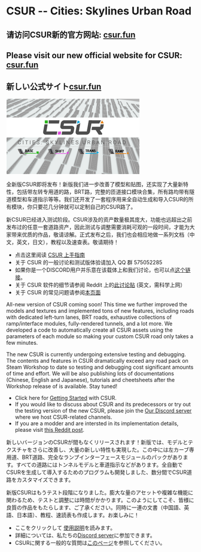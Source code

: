 # CSUR -- Cities: Skylines Urban Road

## 请访问CSUR新的官方网站: [csur.fun](https://csur.fun)
## Please visit our new official website for CSUR: [csur.fun](https://csur.fun)
## 新しい公式サイト[csur.fun](https://csur.fun)

![title](img/title.png)

全新版CSUR即将发布！新版我们进一步改善了模型和贴图，还实现了大量新特性，包括带左转专用道的路，BRT路，完整的匝道接口模块合集，所有路均带有隧道模型和车道指示等等。我们还开发了一套程序用来全自动生成和导入CSUR的所有模块，你只要花几分钟就可以定制自己的CSUR路了。

新CSUR已经进入测试阶段。CSUR涉及的资产数量极其庞大，功能也远超出之前发布过的任意一套道路资产，因此测试与调整需要消耗可观的一段时间，才能为大家带来优质的作品，敬请谅解。正式发布之后，我们也会相应地做一系列文档（中文，英文，日文），教程以及速查表。敬请期待！

* 点击这里阅读 [CSUR 上手指南](getting_started_cn.md)
* 关于 CSUR 的一般讨论和测试版体验请加入 QQ 群 575052285
* 如果你是一个DISCORD用户并乐意在该载体上和我们讨论，也可以点[这个链接](https://discord.gg/bdqu5z8)。
* 关于 CSUR 软件的细节请参阅 Reddit 上的[此讨论贴](https://www.reddit.com/r/CitiesSkylinesModding/comments/d8y4xo/csur_automated_creation_of_road_assets_with/) (英文，需科学上网）
* 关于 CSUR 的常见问题请参阅[本页面](faq_cn.md)

All-new version of CSUR coming soon! This time we further improved the models and textures and implemented tons of new features, including roads with dedicated left-turn lanes, BRT roads, exhaustive collections of ramp/interface modules, fully-rendered tunnels, and a lot more. We developed a code to automatically create all CSUR assets using the parameters of each module so making your custom CSUR road only takes a few minutes.

The new CSUR is currently undergoing extensive testing and debugging. The contents and features in CSUR dramatically exceed any road pack on Steam Workshop to date so testing and debugging cost significant amounts of time and effort. We will be also publishing lots of documentations (Chinese, English and Japanese), tutorials and cheetsheets after the Workshop release of is available. Stay tuned!

* Click here for [Getting Started](getting_started_en.md) with CSUR.
* If you would like to discuss about CSUR and its predecessors or try out the testing version of the new CSUR, please join the [Our Discord server](https://discord.gg/bdqu5z8) where we host CSUR-related channels.
* If you are a modder and are intersted in its implementation details, please visit [this Reddit post](https://www.reddit.com/r/CitiesSkylinesModding/comments/d8y4xo/csur_automated_creation_of_road_assets_with/).

新しいバージョンのCSURが間もなくリリースされます！新版では、モデルとテクスチャをさらに改善し、大量の新しい特性も実現した。この中には左カーブ専用道、BRT道路、完全なランプインターフェースモジュールのパックがあります。すべての道路にはトンネルモデルと車道指示などがあります。全自動でCSURを生成して導入するためのプログラムも開発しました、数分間でCSUR道路をカスタマイズできます。

新版CSURはもうテスト段階になりました。膨大な量のアセットや複雑な機能に関わるため、テストと調整には時間がかかります。このようにしてこそ、皆様に良質の作品をもたらします、ご了承ください。同時に一連の文書（中国語、英語、日本語）、教程、速読表も作成します。お楽しみに！

* ここをクリックして [使用説明](getting_started_jp.md)を読みます。
* 詳細については、私たちの[Discord server](https://discord.gg/bdqu5z8)に参加できます。
* CSURに関する一般的な質問は[このページ](faq_jp.md)を参照してください。
